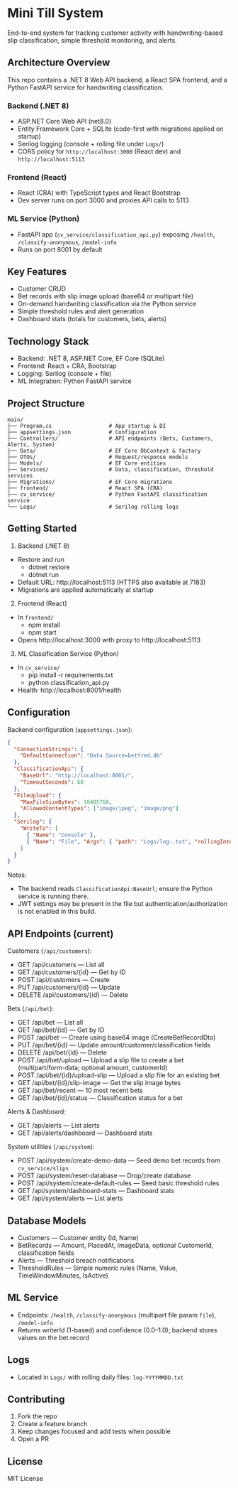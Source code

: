 # Mini Till System

End-to-end system for tracking customer activity with handwriting-based slip classification, simple threshold monitoring, and alerts.

## Architecture Overview

This repo contains a .NET 8 Web API backend, a React SPA frontend, and a Python FastAPI service for handwriting classification.

### Backend (.NET 8)

- ASP.NET Core Web API (net8.0)
- Entity Framework Core + SQLite (code-first with migrations applied on startup)
- Serilog logging (console + rolling file under `Logs/`)
- CORS policy for `http://localhost:3000` (React dev) and `http://localhost:5113`

### Frontend (React)

- React (CRA) with TypeScript types and React Bootstrap
- Dev server runs on port 3000 and proxies API calls to 5113

### ML Service (Python)

- FastAPI app (`cv_service/classification_api.py`) exposing `/health`, `/classify-anonymous`, `/model-info`
- Runs on port 8001 by default

## Key Features

- Customer CRUD
- Bet records with slip image upload (base64 or multipart file)
- On-demand handwriting classification via the Python service
- Simple threshold rules and alert generation
- Dashboard stats (totals for customers, bets, alerts)

## Technology Stack

- Backend: .NET 8, ASP.NET Core, EF Core (SQLite)
- Frontend: React + CRA, Bootstrap
- Logging: Serilog (console + file)
- ML Integration: Python FastAPI service

## Project Structure

```
main/
├── Program.cs                  # App startup & DI
├── appsettings.json            # Configuration
├── Controllers/                # API endpoints (Bets, Customers, Alerts, System)
├── Data/                       # EF Core DbContext & factory
├── DTOs/                       # Request/response models
├── Models/                     # EF Core entities
├── Services/                   # Data, classification, threshold services
├── Migrations/                 # EF Core migrations
├── frontend/                   # React SPA (CRA)
├── cv_service/                 # Python FastAPI classification service
└── Logs/                       # Serilog rolling logs
```

## Getting Started

1) Backend (.NET 8)

- Restore and run
  - dotnet restore
  - dotnet run
- Default URL: http://localhost:5113 (HTTPS also available at 7183)
- Migrations are applied automatically at startup

2) Frontend (React)

- In `frontend/`
  - npm install
  - npm start
- Opens http://localhost:3000 with proxy to http://localhost:5113

3) ML Classification Service (Python)

- In `cv_service/`
  - pip install -r requirements.txt
  - python classification_api.py
- Health: http://localhost:8001/health

## Configuration

Backend configuration (`appsettings.json`):

```json
{
  "ConnectionStrings": {
    "DefaultConnection": "Data Source=betfred.db"
  },
  "ClassificationApi": {
    "BaseUrl": "http://localhost:8001/",
    "TimeoutSeconds": 60
  },
  "FileUpload": {
    "MaxFileSizeBytes": 10485760,
    "AllowedContentTypes": ["image/jpeg", "image/png"]
  },
  "Serilog": {
    "WriteTo": [
      { "Name": "Console" },
      { "Name": "File", "Args": { "path": "Logs/log-.txt", "rollingInterval": "Day" } }
    ]
  }
}
```

Notes:
- The backend reads `ClassificationApi:BaseUrl`; ensure the Python service is running there.
- JWT settings may be present in the file but authentication/authorization is not enabled in this build.

## API Endpoints (current)

Customers (`/api/customers`):
- GET /api/customers — List all
- GET /api/customers/{id} — Get by ID
- POST /api/customers — Create
- PUT /api/customers/{id} — Update
- DELETE /api/customers/{id} — Delete

Bets (`/api/bet`):
- GET /api/bet — List all
- GET /api/bet/{id} — Get by ID
- POST /api/bet — Create using base64 image (CreateBetRecordDto)
- PUT /api/bet/{id} — Update amount/customer/classification fields
- DELETE /api/bet/{id} — Delete
- POST /api/bet/upload — Upload a slip file to create a bet (multipart/form-data; optional amount, customerId)
- POST /api/bet/{id}/upload-slip — Upload a slip file for an existing bet
- GET /api/bet/{id}/slip-image — Get the slip image bytes
- GET /api/bet/recent — 10 most recent bets
- GET /api/bet/{id}/status — Classification status for a bet

Alerts & Dashboard:
- GET /api/alerts — List alerts
- GET /api/alerts/dashboard — Dashboard stats

System utilities (`/api/system`):
- POST /api/system/create-demo-data — Seed demo bet records from `cv_service/slips`
- POST /api/system/reset-database — Drop/create database
- POST /api/system/create-default-rules — Seed basic threshold rules
- GET  /api/system/dashboard-stats — Dashboard stats
- GET  /api/system/alerts — List alerts

## Database Models

- Customers — Customer entity (Id, Name)
- BetRecords — Amount, PlacedAt, ImageData, optional CustomerId, classification fields
- Alerts — Threshold breach notifications
- ThresholdRules — Simple numeric rules (Name, Value, TimeWindowMinutes, IsActive)

## ML Service

- Endpoints: `/health`, `/classify-anonymous` (multipart file param `file`), `/model-info`
- Returns writerId (1-based) and confidence (0.0–1.0); backend stores values on the bet record

## Logs

- Located in `Logs/` with rolling daily files: `log-YYYYMMDD.txt`

## Contributing

1. Fork the repo
2. Create a feature branch
3. Keep changes focused and add tests when possible
4. Open a PR

## License

MIT License
